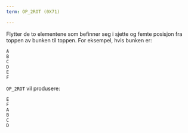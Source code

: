 ```yaml
---
term: OP_2ROT (0X71)

---
```

Flytter de to elementene som befinner seg i sjette og femte posisjon fra toppen av bunken til toppen. For eksempel, hvis bunken er:

```text
A
B
C
D
E
F
```

`OP_2ROT` vil produsere:

```text
E
F
A
B
C
D
```